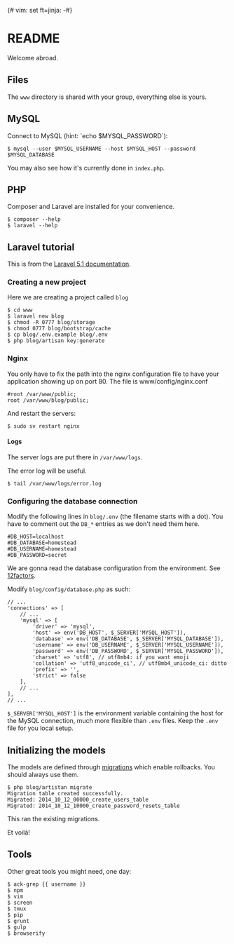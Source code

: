 {# vim: set ft=jinja: -#}
# README

Welcome abroad.

## Files

The `www` directory is shared with your group, everything else is yours.


## MySQL

Connect to MySQL (hint: \`echo \$MYSQL_PASSWORD\`):

    $ mysql --user $MYSQL_USERNAME --host $MYSQL_HOST --password $MYSQL_DATABASE

You may also see how it's currently done in `index.php`.


## PHP

Composer and Laravel are installed for your convenience.

    $ composer --help
    $ laravel --help


## Laravel tutorial

This is from the [Laravel 5.1 documentation](http://laravel.com/docs/5.1).

### Creating a new project

Here we are creating a project called `blog`

    $ cd www
    $ laravel new blog
    $ chmod -R 0777 blog/storage
    $ chmod 0777 blog/bootstrap/cache
    $ cp blog/.env.example blog/.env
    $ php blog/artisan key:generate


### Nginx

You only have to fix the path into the nginx configuration file to have your
application showing up on port 80. The file is www/config/nginx.conf

    #root /var/www/public;
    root /var/www/blog/public;

And restart the servers:

    $ sudo sv restart nginx


#### Logs

The server logs are put there in `/var/www/logs`.

The error log will be useful.

    $ tail /var/www/logs/error.log

### Configuring the database connection

Modify the following lines in `blog/.env` (the filename starts with a dot).
You have to comment out the `DB_*` entries as we don't need them here.

    #DB_HOST=localhost
    #DB_DATABASE=homestead
    #DB_USERNAME=homestead
    #DB_PASSWORD=secret

We are gonna read the database configuration from the environment. See
[12factors](http://12factor.net/config).

Modify `blog/config/database.php` as such:

    // ...
    'connections' => [
        // ...
        'mysql' => [
            'driver' => 'mysql',
            'host' => env('DB_HOST', $_SERVER['MYSQL_HOST']),
            'database' => env('DB_DATABASE', $_SERVER['MYSQL_DATABASE']),
            'username' => env('DB_USERNAME', $_SERVER['MYSQL_USERNAME']),
            'password' => env('DB_PASSWORD', $_SERVER['MYSQL_PASSWORD']),
            'charset' => 'utf8', // utf8mb4: if you want emoji
            'collation' => 'utf8_unicode_ci', // utf8mb4_unicode_ci: ditto
            'prefix' => '',
            'strict' => false
        ],
        // ...
    ],
    // ...

`$_SERVER['MYSQL_HOST']` is the environment variable containing the host for
the MySQL connection, much more flexible than `.env` files. Keep the `.env` file
for you local setup.


## Initializing the models

The models are defined through
[migrations](http://laravel.com/docs/5.1/migrations) which enable rollbacks.
You should always use them.

    $ php blog/artistan migrate
    Migration table created successfully.
    Migrated: 2014_10_12_00000_create_users_table
    Migrated: 2014_10_12_10000_create_password_resets_table

This ran the existing migrations.

Et voilà!


## Tools

Other great tools you might need, one day:

    $ ack-grep {{ username }}
    $ npm
    $ vim
    $ screen
    $ tmux
    $ pip
    $ grunt
    $ gulp
    $ browserify


